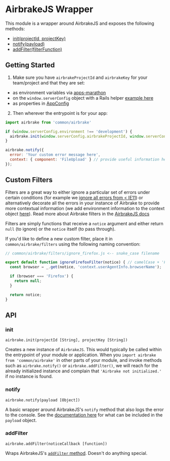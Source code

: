 # AirbrakeJS Wrapper
This module is a wrapper around AirbrakeJS and exposes the following methods:

* [init(projectId, projectKey)](#init)
* [notify(payload)](#notify)
* [addFilter(filterFunction)](#addFilter)

## Getting Started

1. Make sure you have `airbrakeProjectId` and `airbrakeKey` for your team/project and that they are set:
* as environment variables via [apps-marathon](https://github.com/socrata/apps-marathon/blob/master/resources/frontend.json)
* on the `window.serverConfig` object with a Rails helper [example here](https://github.com/socrata/platform-ui/blob/master/frontend/app/helpers/admin_helper.rb#L171)
* as properties in [AppConfig](https://github.com/socrata/platform-ui/blob/master/frontend/lib/app_config.rb#L70)

2. Then wherever the entrypoint is for your app:

```js
import airbrake from 'common/airbrake'

if (window.serverConfig.environment !== 'development') {
  airbrake.init(window.serverConfig.airbrakeProjectId, window.serverConfig.airbrakeKey);
}

airbrake.notify({
  error: 'Your custom error message here',
  context: { component: 'FileUpload' } // provide useful information here about where the error occurred
});
```

## Custom Filters
Filters are a great way to either ignore a particular set of errors under certain conditions (for example we [ignore all errors from < IE11](https://github.com/socrata/platform-ui/blob/master/common/airbrake/filters/ie.js)) or alternatively decorate all the errors in your instance of Airbrake to provide more contextual information (we add environment information to the context object [here](https://github.com/socrata/platform-ui/blob/master/common/airbrake/filters/environment.js)). Read more about Airbrake filters in the [AirbrakeJS docs](https://github.com/airbrake/airbrake-js#filtering-errors)

Filters are simply functions that receive a `notice` argument and either return `null` (to ignore) or the `notice` itself (to pass through).

If you'd like to define a new custom filter, place it in `common/airbrake/filters` using the following naming convention:

```js
// common/airbrake/filters/ignore_firefox.js <-- snake_case filename

export default function ignoreFirefoxFilter(notice) { // camelCase + 'Filter'
  const browser = _.get(notice, 'context.userAgentInfo.browserName');

  if (browser === 'Firefox') {
    return null;
  }

  return notice;
}
```

## API

### init
`airbrake.init(projectId [String], projectKey [String])`

Creates a new instance of `AirbrakeJS`. This would typically be called within the entrypoint of your module or application. When you `import airbrake from 'common/airbrake'` in other parts of your module, and invoke methods such as `airbrake.notify()` or `airbrake.addFilter()`, we will reach for the already initialized instance and complain that `'Airbrake not initialized.'` if no instance is found.


### notify
`airbrake.notify(payload [Object])`

A basic wrapper around AirbrakeJS's `notify` method that also logs the error to the console. See the [documentation here](https://github.com/airbrake/airbrake-js#notice-annotations) for what can be included in the `payload` object.

### addFilter
`airbrake.addFilter(noticeCallback [function])`

Wraps AirbrakeJS's [`addFilter` method](https://github.com/airbrake/airbrake-js#filtering-errors). Doesn't do anything special.
